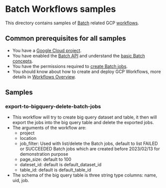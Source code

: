 # Batch Workflows samples
This directory contains samples of [Batch](https://cloud.google.com/batch) related GCP [workflows](https://cloud.google.com/workflows).

## Common prerequisites for all samples
* You have a [Google Cloud project](https://cloud.google.com/resource-manager/docs/creating-managing-projects).
* You have enabled the [Batch API](https://console.cloud.google.com/batch) and understand the [basic Batch concepts](https://cloud.google.com/batch/docs/get-started#product-overview).
* You have the permissions required to [create Batch jobs](https://cloud.google.com/batch/docs/create-run-basic-job).
* You should know about how to create and deploy GCP Workflows, more details in [Workflows Overview](https://cloud.google.com/workflows/docs/overview).

## Samples
### export-to-bigquery-delete-batch-jobs
* This workflow will try to create big query dataset and table, it then will export the jobs into the big query table and delete the exported jobs. 
* The arguments of the workflow are:
  * project
  * location
  * job_filter: Used with list/delete the Batch jobs, default to list FAILED or SUCCEEDED Batch jobs which are created before 2023/02/13 for demonstration purpose
  * page_size: default to 100
  * dateset_id: default is default_dataset_id
  * table_id: default is default_table_id
* The schema of the big query table is three string type columns: name, uid, job.